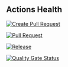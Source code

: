## Actions Health

[![Create Pull Request](https://github.com/heitorpolidoro/automerge-pr/actions/workflows/push_not_master.yml/badge.svg)](https://github.com/heitorpolidoro/automerge-pr/actions/workflows/push_not_master.yml)

[![Pull Request](https://github.com/heitorpolidoro/automerge-pr/actions/workflows/pull_request.yml/badge.svg)](https://github.com/heitorpolidoro/automerge-pr/actions/workflows/pull_request.yml)

[![Release](https://github.com/heitorpolidoro/automerge-pr/actions/workflows/push_master.yml/badge.svg)](https://github.com/heitorpolidoro/automerge-pr/actions/workflows/push_master.yml)

[![Quality Gate Status](https://sonarcloud.io/api/project_badges/measure?project=heitorpolidoro_automerge-pr&metric=alert_status)](https://sonarcloud.io/summary/new_code?id=heitorpolidoro_automerge-pr)
